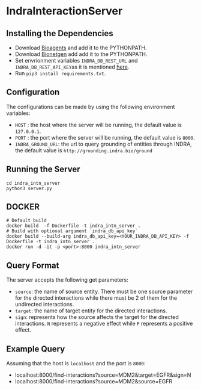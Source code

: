 # IndraInteractionServer

## Installing the Dependencies

- Download [Bioagents](https://github.com/sorgerlab/bioagents) and add it to the PYTHONPATH.
- Download [Bionetgen](https://www.csb.pitt.edu/Faculty/Faeder/?page_id=409) add add it to the PYTHONPATH.
- Set envrionment variables ``INDRA_DB_REST_URL`` and ``INDRA_DB_REST_API_KEY``as it is mentioned [here](https://indra.readthedocs.io/en/latest/modules/sources/indra_db_rest/#module-indra.sources.indra_db_rest).
- Run ``pip3 install requirements.txt``.

## Configuration

The configurations can be made by using the following environment variables:

- `HOST` : the host where the server will be running, the default value is `127.0.0.1`.
- `PORT` : the port where the server will be running, the default value is `8000`.
- `INDRA_GROUND_URL`: the url to query grounding of entities through INDRA, the default value is `http://grounding.indra.bio/ground`

## Running the Server
```
cd indra_intn_server
python3 server.py
```

## DOCKER
```
# Default build
docker build  -f Dockerfile -t indra_intn_server .
# Build with optional argument `indra_db_api_key`
docker build --build-arg indra_db_api_key=<YOUR_INDRA_DB_API_KEY> -f Dockerfile -t indra_intn_server .
docker run -d -it -p <port>:8000 indra_intn_server
```

## Query Format

The server accepts the following get parameters:

- `source`: the name of source entity. There must be one source parameter for the directed interactions while there must be 2 of them for the undirected interactions.
- `target`: the name of target entity for the directed interactions.
- `sign`: represents how the source affects the target for the directed interactions. `N` represents a negative effect while `P` represents a positive effect.

## Example Query

Assuming that the host is `localhost` and the port is `8000`:

- localhost:8000/find-interactions?source=MDM2&target=EGFR&sign=N
- localhost:8000/find-interactions?source=MDM2&source=EGFR
